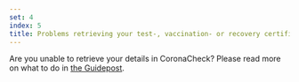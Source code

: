 ```yaml
---
set: 4
index: 5
title: Problems retrieving your test-, vaccination- or recovery certificate?
---
```

Are you unable to retrieve your details in CoronaCheck? Please read more on what to do in [the Guidepost](/en/guidepost).
